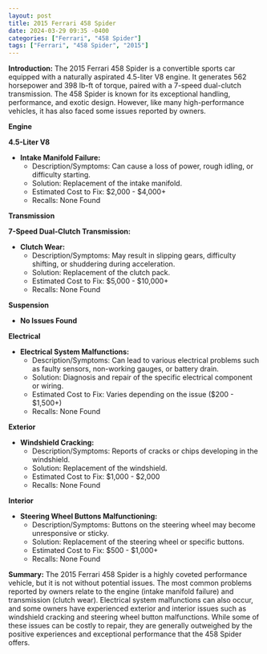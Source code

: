 ```yaml
---
layout: post
title: 2015 Ferrari 458 Spider
date: 2024-03-29 09:35 -0400
categories: ["Ferrari", "458 Spider"]
tags: ["Ferrari", "458 Spider", "2015"]
---
```

**Introduction:**
The 2015 Ferrari 458 Spider is a convertible sports car equipped with a naturally aspirated 4.5-liter V8 engine. It generates 562 horsepower and 398 lb-ft of torque, paired with a 7-speed dual-clutch transmission. The 458 Spider is known for its exceptional handling, performance, and exotic design. However, like many high-performance vehicles, it has also faced some issues reported by owners.

**Engine**

**4.5-Liter V8**

* **Intake Manifold Failure:**
    * Description/Symptoms: Can cause a loss of power, rough idling, or difficulty starting.
    * Solution: Replacement of the intake manifold.
    * Estimated Cost to Fix: $2,000 - $4,000+
    * Recalls: None Found

**Transmission**

**7-Speed Dual-Clutch Transmission:**

* **Clutch Wear:**
    * Description/Symptoms: May result in slipping gears, difficulty shifting, or shuddering during acceleration.
    * Solution: Replacement of the clutch pack.
    * Estimated Cost to Fix: $5,000 - $10,000+
    * Recalls: None Found

**Suspension**

* **No Issues Found**

**Electrical**

* **Electrical System Malfunctions:**
    * Description/Symptoms: Can lead to various electrical problems such as faulty sensors, non-working gauges, or battery drain.
    * Solution: Diagnosis and repair of the specific electrical component or wiring.
    * Estimated Cost to Fix: Varies depending on the issue ($200 - $1,500+)
    * Recalls: None Found

**Exterior**

* **Windshield Cracking:**
    * Description/Symptoms: Reports of cracks or chips developing in the windshield.
    * Solution: Replacement of the windshield.
    * Estimated Cost to Fix: $1,000 - $2,000
    * Recalls: None Found

**Interior**

* **Steering Wheel Buttons Malfunctioning:**
    * Description/Symptoms: Buttons on the steering wheel may become unresponsive or sticky.
    * Solution: Replacement of the steering wheel or specific buttons.
    * Estimated Cost to Fix: $500 - $1,000+
    * Recalls: None Found

**Summary:**
The 2015 Ferrari 458 Spider is a highly coveted performance vehicle, but it is not without potential issues. The most common problems reported by owners relate to the engine (intake manifold failure) and transmission (clutch wear). Electrical system malfunctions can also occur, and some owners have experienced exterior and interior issues such as windshield cracking and steering wheel button malfunctions. While some of these issues can be costly to repair, they are generally outweighed by the positive experiences and exceptional performance that the 458 Spider offers.
